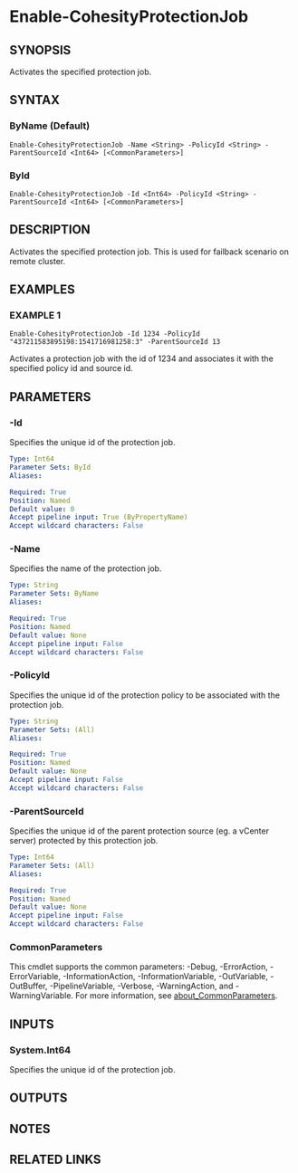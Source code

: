# Enable-CohesityProtectionJob

## SYNOPSIS
Activates the specified protection job.

## SYNTAX

### ByName (Default)
```
Enable-CohesityProtectionJob -Name <String> -PolicyId <String> -ParentSourceId <Int64> [<CommonParameters>]
```

### ById
```
Enable-CohesityProtectionJob -Id <Int64> -PolicyId <String> -ParentSourceId <Int64> [<CommonParameters>]
```

## DESCRIPTION
Activates the specified protection job.
This is used for failback scenario on remote cluster.

## EXAMPLES

### EXAMPLE 1
```
Enable-CohesityProtectionJob -Id 1234 -PolicyId "437211583895198:1541716981258:3" -ParentSourceId 13
```

Activates a protection job with the id of 1234 and associates it with the specified policy id and source id.

## PARAMETERS

### -Id
Specifies the unique id of the protection job.

```yaml
Type: Int64
Parameter Sets: ById
Aliases:

Required: True
Position: Named
Default value: 0
Accept pipeline input: True (ByPropertyName)
Accept wildcard characters: False
```

### -Name
Specifies the name of the protection job.

```yaml
Type: String
Parameter Sets: ByName
Aliases:

Required: True
Position: Named
Default value: None
Accept pipeline input: False
Accept wildcard characters: False
```

### -PolicyId
Specifies the unique id of the protection policy to be associated with the protection job.

```yaml
Type: String
Parameter Sets: (All)
Aliases:

Required: True
Position: Named
Default value: None
Accept pipeline input: False
Accept wildcard characters: False
```

### -ParentSourceId
Specifies the unique id of the parent protection source (eg.
a vCenter server) protected by this protection job.

```yaml
Type: Int64
Parameter Sets: (All)
Aliases:

Required: True
Position: Named
Default value: None
Accept pipeline input: False
Accept wildcard characters: False
```

### CommonParameters
This cmdlet supports the common parameters: -Debug, -ErrorAction, -ErrorVariable, -InformationAction, -InformationVariable, -OutVariable, -OutBuffer, -PipelineVariable, -Verbose, -WarningAction, and -WarningVariable. For more information, see [about_CommonParameters](http://go.microsoft.com/fwlink/?LinkID=113216).

## INPUTS

### System.Int64
Specifies the unique id of the protection job.

## OUTPUTS

## NOTES

## RELATED LINKS
